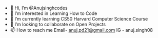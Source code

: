 - 👋 Hi, I’m @Anujsinghcodes
- 👀 I’m interested in Learning How to Code  
- 🌱 I’m currently learning CS50 Harvard Computer Science Course
- 💞️ I’m looking to collaborate on Open Projects  
- 📫 How to reach me Email- anuj.pd21@gmail.com IG - anuj.singh08
  
  

<!---
Anujsinghcodes/Anujsinghcodes is a ✨ special ✨ repository because its `README.md` (this file) appears on your GitHub profile.
You can click the Preview link to take a look at your changes.
--->
